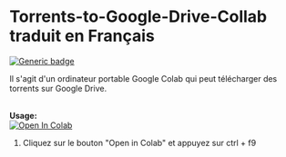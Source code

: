 # Torrents-to-Google-Drive-Collab traduit en Français
[![Generic badge](https://img.shields.io/badge/Author-fpet007-green)](https://shields.io/)

Il s'agit d'un ordinateur portable Google Colab qui peut télécharger des torrents sur Google Drive.



<br><b>Usage:</b>
<br>
<a href="https://colab.research.google.com/gist/fpet007/be8ba196f17c3ce5765f67503fc783aa/torrent.ipynb" target="_parent\"><img src="https://colab.research.google.com/assets/colab-badge.svg" alt="Open In Colab"/></a>
1. Cliquez sur le bouton "Open in Colab" et appuyez sur ctrl + f9 
